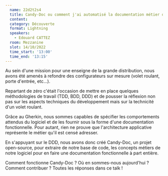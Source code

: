 ```yaml
---
  name: 22d2t2s4
  title: Candy-Doc ou comment j'ai automatisé la documentation métier de mes projets
  content:
  category: Découverte
  format: Lightning
  speakers: 
    - Edouard CATTEZ
  room: Mezzanine
  slot: 14/10/2022
  time_start: '13:00'
  time_end: '13:15'
---
```

Au sein d'une mission pour une enseigne de la grande distribution, nous avons été amenés à refondre des configurateurs sur mesure (volet roulant, porte d'entrée, etc...).

Repartant de zéro c'était l'occasion de mettre en place quelques méthodologies de travail (TDD, BDD, DDD) et de pousser la réflexion non pas sur les aspects techniques du développement mais sur la technicité d'un volet roulant.

Grâce au Gherkin, nous sommes capables de spécifier les comportements attendus du logiciel et de les fournir sous la forme d'une documentation fonctionnelle. Pour autant, rien ne prouve que l'architecture applicative représente le métier qu'il est censé adresser.

En s'appuyant sur le DDD, nous avons donc créé Candy-Doc, un projet open-source, pour extraire de notre base de code, les concepts métiers de notre logiciel pour en faire une documentation fonctionnelle à part entière.

Comment fonctionne Candy-Doc ? Où en sommes-nous aujourd'hui ? Comment contribuer ? Toutes les réponses dans ce talk !
